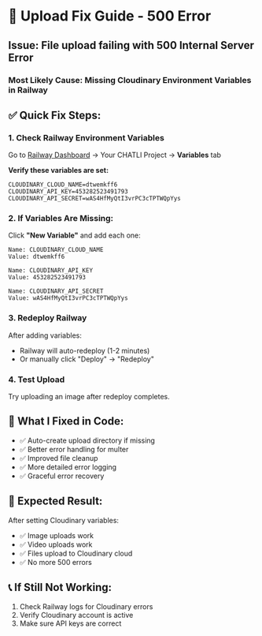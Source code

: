 # 🚨 Upload Fix Guide - 500 Error

## Issue: File upload failing with 500 Internal Server Error

### Most Likely Cause: Missing Cloudinary Environment Variables in Railway

## ✅ Quick Fix Steps:

### 1. Check Railway Environment Variables
Go to [Railway Dashboard](https://railway.app/dashboard) → Your CHATLI Project → **Variables** tab

**Verify these variables are set:**
```
CLOUDINARY_CLOUD_NAME=dtwemkff6
CLOUDINARY_API_KEY=453282523491793
CLOUDINARY_API_SECRET=wAS4HfMyQtI3vrPC3cTPTWQpYys
```

### 2. If Variables Are Missing:
Click **"New Variable"** and add each one:

```
Name: CLOUDINARY_CLOUD_NAME
Value: dtwemkff6

Name: CLOUDINARY_API_KEY  
Value: 453282523491793

Name: CLOUDINARY_API_SECRET
Value: wAS4HfMyQtI3vrPC3cTPTWQpYys
```

### 3. Redeploy Railway
After adding variables:
- Railway will auto-redeploy (1-2 minutes)
- Or manually click "Deploy" → "Redeploy"

### 4. Test Upload
Try uploading an image after redeploy completes.

## 🔧 What I Fixed in Code:
- ✅ Auto-create upload directory if missing
- ✅ Better error handling for multer
- ✅ Improved file cleanup
- ✅ More detailed error logging
- ✅ Graceful error recovery

## 🎯 Expected Result:
After setting Cloudinary variables:
- ✅ Image uploads work
- ✅ Video uploads work  
- ✅ Files upload to Cloudinary cloud
- ✅ No more 500 errors

## 📞 If Still Not Working:
1. Check Railway logs for Cloudinary errors
2. Verify Cloudinary account is active
3. Make sure API keys are correct 